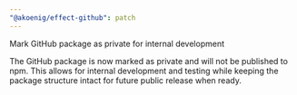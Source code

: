 ```yaml
---
"@akoenig/effect-github": patch
---
```


Mark GitHub package as private for internal development

The GitHub package is now marked as private and will not be published to npm. This allows for internal development and testing while keeping the package structure intact for future public release when ready.
